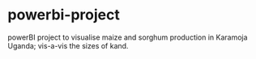 # powerbi-project
powerBI project to visualise maize and sorghum production in Karamoja Uganda;
vis-a-vis the sizes of kand.
